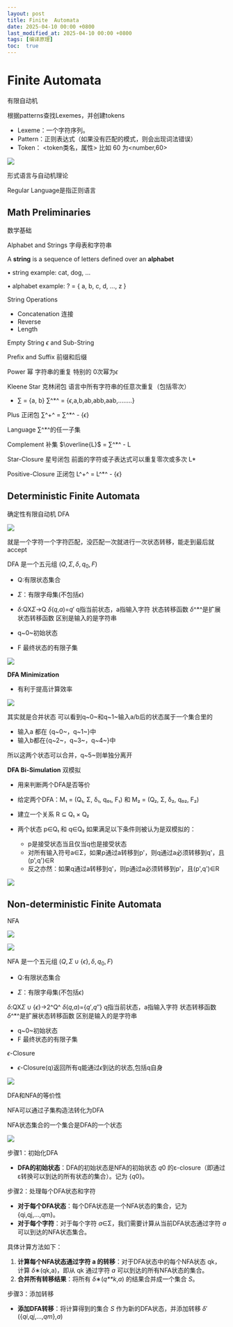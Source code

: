 ```yaml
---
layout: post
title: Finite  Automata
date: 2025-04-10 00:00 +0800
last_modified_at: 2025-04-10 00:00 +0800
tags: [编译原理]
toc:  true
---
```


# Finite  Automata

有限自动机

根据patterns查找Lexemes，并创建tokens

- Lexeme：一个字符序列。 
- Pattern：正则表达式（如果没有匹配的模式，则会出现词法错误）
- Token： <token类名，属性> 比如 60 为<number,60>

![](https://huatiancen.oss-cn-nanjing.aliyuncs.com/img/%E5%B1%8F%E5%B9%95%E6%88%AA%E5%9B%BE%202025-03-18%20214244.png)

形式语言与自动机理论

Regular Language是指正则语言

## Math Preliminaries

数学基础

Alphabet and Strings   字母表和字符串

A **string** is a sequence of letters defined over an **alphabet**

• string example: cat, dog, …

• alphabet example: ? = { a, b, c, d, …, z }

String Operations

- Concatenation 连接
- Reverse
- Length

Empty String $\epsilon$ and Sub-String 

Prefix and Suffix 前缀和后缀

Power 幂 字符串的重复 特别的 0次幂为$\epsilon$

Kleene Star 克林闭包 语言中所有字符串的任意次重复（包括零次）

- $\sum$ = {a, b}     $\sum$^*^ = {$\epsilon$,a,b,ab,abb,aab,........}

Plus 正闭包  $\sum$^+^ = $\sum$^*^ - {$\epsilon$}

Language   $\sum$^*^的任一子集

Complement 补集 $\overline{L}$ = $\sum$^*^ - L

Star-Closure 星号闭包 前面的字符或子表达式可以重复零次或多次 L*

Positive-Closure 正闭包 L^+^ =  L^*^ - {$\epsilon$}

## Deterministic Finite Automata

确定性有限自动机 DFA

![](https://huatiancen.oss-cn-nanjing.aliyuncs.com/img/%E5%B1%8F%E5%B9%95%E6%88%AA%E5%9B%BE%202025-03-19%20012220.png)



就是一个字符一个字符匹配，没匹配一次就进行一次状态转移，能走到最后就accept

DFA 是一个五元组 $(Q,\Sigma,\delta,q_0,F)$

- Q:有限状态集合

- $\Sigma$：有限字母集(不包括$\epsilon$)
- $\delta$:QX$\Sigma$->Q   *δ*(*q*,*a*)=*q*′  q指当前状态，a指输入字符 状态转移函数  $\delta$^*^是扩展状态转移函数 区别是输入的是字符串
- q~0~初始状态
- F 最终状态的有限子集

![](https://huatiancen.oss-cn-nanjing.aliyuncs.com/img/%E5%B1%8F%E5%B9%95%E6%88%AA%E5%9B%BE%202025-03-19%20014707.png)

**DFA Minimization**

- 有利于提高计算效率

![](https://huatiancen.oss-cn-nanjing.aliyuncs.com/img/%E5%B1%8F%E5%B9%95%E6%88%AA%E5%9B%BE%202025-03-19%20144911.png)

其实就是合并状态 可以看到q~0~和q~1~输入a/b后的状态属于一个集合里的

- 输入a 都在 {q~0~，q~1~}中
- 输入b都在{q~2~，q~3~，q~4~}中

所以这两个状态可以合并，q~5~则单独分离开

**DFA Bi-Simulation** 双模拟

- 用来判断两个DFA是否等价

- 给定两个DFA：M₁ = (Q₁, Σ, δ₁, q₀₁, F₁) 和 M₂ = (Q₂, Σ, δ₂, q₀₂, F₂)
- 建立一个关系 R ⊆ Q₁ × Q₂

- 两个状态 p∈Q₁ 和 q∈Q₂ 如果满足以下条件则被认为是双模拟的：
  - p是接受状态当且仅当q也是接受状态
  - 对所有输入符号a∈Σ，如果p通过a转移到p'，则q通过a必须转移到q'，且(p',q')∈R
  - 反之亦然：如果q通过a转移到q'，则p通过a必须转移到p'，且(p',q')∈R

![](https://huatiancen.oss-cn-nanjing.aliyuncs.com/img/%E5%B1%8F%E5%B9%95%E6%88%AA%E5%9B%BE%202025-03-19%20150720.png)

## Non-deterministic Finite Automata

NFA

![](https://huatiancen.oss-cn-nanjing.aliyuncs.com/img/%E5%B1%8F%E5%B9%95%E6%88%AA%E5%9B%BE%202025-03-19%20151150.png)

![](https://huatiancen.oss-cn-nanjing.aliyuncs.com/img/%E5%B1%8F%E5%B9%95%E6%88%AA%E5%9B%BE%202025-03-19%20151453.png)

NFA 是一个五元组 $(Q,\Sigma\cup\{\epsilon\},\delta,q_0,F)$

- Q:有限状态集合

- $\Sigma$：有限字母集(不包括$\epsilon$)

$\delta$:QX$\Sigma\cup\{\epsilon\}$->2^Q^  *δ*(*q*,*a*)={*q*′,*q*′′}  q指当前状态，a指输入字符 状态转移函数  $\delta$^*^是扩展状态转移函数 区别是输入的是字符串

- q~0~初始状态
- F 最终状态的有限子集

$\epsilon$-Closure 

- $\epsilon$-Closure(q)返回所有q能通过$\epsilon$到达的状态,包括q自身

![](https://huatiancen.oss-cn-nanjing.aliyuncs.com/img/%E5%B1%8F%E5%B9%95%E6%88%AA%E5%9B%BE%202025-03-19%20152515.png)

DFA和NFA的等价性

NFA可以通过子集构造法转化为DFA

NFA状态集合的一个集合是DFA的一个状态

![](https://huatiancen.oss-cn-nanjing.aliyuncs.com/img/%E5%B1%8F%E5%B9%95%E6%88%AA%E5%9B%BE%202025-03-19%20154328.png)

步骤1：初始化DFA

- **DFA的初始状态**：DFA的初始状态是NFA的初始状态 *q*0 的ε-closure（即通过ε转换可以到达的所有状态的集合）。记为 {*q*0}。

步骤2：处理每个DFA状态和字符

- **对于每个DFA状态**：每个DFA状态是一个NFA状态的集合，记为{qi,qj,…,qm}。
- **对于每个字符**：对于每个字符 *a*∈Σ，我们需要计算从当前DFA状态通过字符 *a* 可以到达的NFA状态集合。

具体计算方法如下：

1. **计算每个NFA状态通过字符 a 的转移**：对于DFA状态中的每个NFA状态 qk，计算 *δ*∗(qk,a)，即从 qk 通过字符 *a* 可以到达的所有NFA状态的集合。
2. **合并所有转移结果**：将所有 *δ*∗(*q**k*,*a*) 的结果合并成一个集合 *S*。

步骤3：添加转移

- **添加DFA转移**：将计算得到的集合 *S* 作为新的DFA状态，并添加转移 *δ*′({*qi*,*qj*,…,*qm*},*a*)